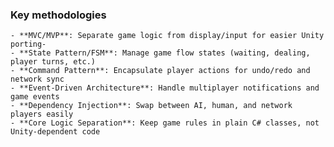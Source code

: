 ### **Key methodologies**
    - **MVC/MVP**: Separate game logic from display/input for easier Unity porting-
    - **State Pattern/FSM**: Manage game flow states (waiting, dealing, player turns, etc.)
    - **Command Pattern**: Encapsulate player actions for undo/redo and network sync
    - **Event-Driven Architecture**: Handle multiplayer notifications and game events
    - **Dependency Injection**: Swap between AI, human, and network players easily
    - **Core Logic Separation**: Keep game rules in plain C# classes, not Unity-dependent code